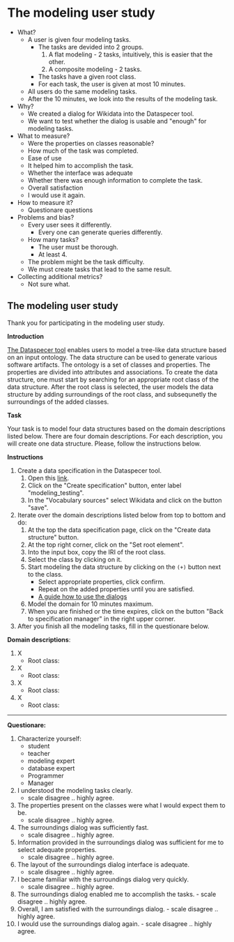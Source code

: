 # The modeling user study

- What?
  - A user is given four modeling tasks.
    - The tasks are devided into 2 groups.
      1. A flat modeling - 2 tasks, intuitively, this is easier that the other.
      2. A composite modeling - 2 tasks.
    - The tasks have a given root class. 
    - For each task, the user is given at most 10 minutes.
  - All users do the same modeling tasks.
  - After the 10 minutes, we look into the results of the modeling task.
- Why?
  - We created a dialog for Wikidata into the Dataspecer tool.
  - We want to test whether the dialog is usable and "enough" for modeling tasks.
- What to measure?
  - Were the properties on classes reasonable?
  - How much of the task was completed.
  - Ease of use
  - It helped him to accomplish the task.
  - Whether the interface was adequate
  - Whether there was enough information to complete the task.
  - Overall satisfaction
  - I would use it again.
- How to measure it?
  - Questionare questions 
- Problems and bias?
  - Every user sees it differently.
    - Every one can generate queries differently.
  - How many tasks?
    - The user must be thorough.
    - At least 4.
  - The problem might be the task difficulty.
  - We must create tasks that lead to the same result.
- Collecting additional metrics?
  - Not sure what.

## The modeling user study

Thank you for participating in the modeling user study.

**Introduction**

[The Dataspecer tool](https://dataspecer.com/) enables users to model a tree-like data structure based on an input ontology.
The data structure can be used to generate various software artifacts.
The ontology is a set of classes and properties. 
The properties are divided into attributes and associations.
To create the data structure, one must start by searching for an appropriate root class of the data structure.
After the root class is selected, the user models the data structure by adding surroundings of the root class, and subsequnetly the surroundings of the added classes.

**Task**

Your task is to model four data structures based on the domain descriptions listed below. There are four domain descriptions. For each description, you will create one data structure. Please, follow the instructions below.

**Instructions**

1. Create a data specification in the Dataspecer tool.
     1. Open this [link]().
     2. Click on the "Create specification" button, enter label "modeling_testing".
     3. In the "Vocabulary sources" select Wikidata and click on the button "save".
2. Iterate over the domain descriptions listed below from top to bottom and do:
   1. At the top the data specification page, click on the "Create data structure" button.
   2. At the top right corner, click on the "Set root element".
   3. Into the input box, copy the IRI of the root class.
   4. Select the class by clicking on it.
   5. Start modeling the data structure by clicking on the `(+)` button next to the class.
      - Select appropriate properties, click confirm.
      - Repeat on the added properties until you are satisfied. 
      - [A guide how to use the dialogs]()
   6. Model the domain for 10 minutes maximum.
   7. When you are finished or the time expires, click on the button "Back to specification manager" in the right upper corner.
3. After you finish all the modeling tasks, fill in the questionare below.

**Domain descriptions**:

1. X
   - Root class:  
2. X
   - Root class: 
3. X
   - Root class: 
4. X
   - Root class: 

-------------

**Questionare:**
  1. Characterize yourself:
     - student
     - teacher
     - modeling expert
     - database expert
     - Programmer
     - Manager
  1. I understood the modeling tasks clearly.
       - scale disagree .. highly agree.
  2. The properties present on the classes were what I would expect them to be.
       - scale disagree .. highly agree.  
  3. The surroundings dialog was sufficiently fast.
       - scale disagree .. highly agree. 
  4. Information provided in the surroundings dialog was sufficient for me to select adequate properties.
     - scale disagree .. highly agree.
  5. The layout of the surroundings dialog interface is adequate.  
     - scale disagree .. highly agree.  
  6. I became familiar with the surroundings dialog very quickly.
     - scale disagree .. highly agree. 
  7.  The surroundings dialog enabled me to accomplish the tasks.
     - scale disagree .. highly agree. 
  8.  Overall, I am satisfied with the surroundings dialog.
     - scale disagree .. highly agree. 
  9.  I would use the surroundings dialog again.
     - scale disagree .. highly agree. 